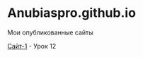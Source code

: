 # Anubiaspro.github.io
Мои опубликованные сайты

[Сайт-1](https://anubiaspro.github.io/github/ "Мой первый опубликованный сайт") - Урок 12
